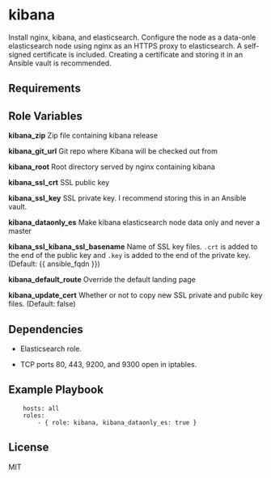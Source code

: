 kibana
========

Install nginx, kibana, and elasticsearch. Configure the node as a data-onle elasticsearch node using nginx as an HTTPS proxy to elasticsearch. A self-signed certificate is included. Creating a certificate and storing it in an Ansible vault is recommended.

Requirements
------------



Role Variables
--------------

**kibana_zip**              Zip file containing kibana release

**kibana_git_url**          Git repo where Kibana will be checked out from

**kibana_root**             Root directory served by nginx containing kibana

**kibana_ssl_crt**          SSL public key

**kibana_ssl_key**          SSL private key. I recommend storing this in an Ansible vault.

**kibana_dataonly_es**      Make kibana elasticsearch node data only and never a master

**kibana_ssl_kibana_ssl_basename**    Name of SSL key files. `.crt` is added to the end of the public key and `.key` is added to the end of the private key. (Default: {{ ansible_fqdn }})

**kibana_default_route**    Override the default landing page

**kibana_update_cert** Whether or not to copy new SSL private and pubilc key files. (Default: false)

Dependencies
------------

- Elasticsearch role.

- TCP ports 80, 443, 9200, and 9300 open in iptables.

Example Playbook
----------------

        hosts: all
        roles:
            - { role: kibana, kibana_dataonly_es: true }

License
-------

MIT
